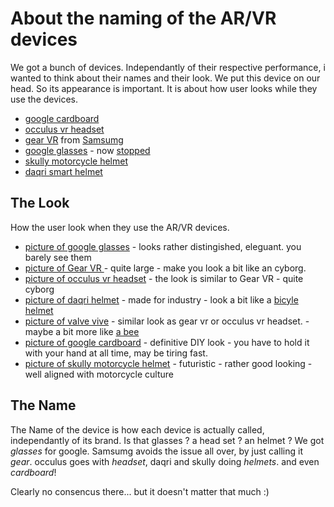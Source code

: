 About the naming of the AR/VR devices
=====================================
We got a bunch of devices.
Independantly of their respective performance, i wanted to think about
their names and their look. 
We put this device on our head. So its appearance is important.
It is about how user looks while they use the devices.

* [google cardboard](http://www.google.com/get/cardboard/)
* [occulus vr headset](https://www.oculus.com/)
* [gear VR](http://www.samsung.com/global/microsite/gearvr/) from [Samsumg](http://www.samsung.com/global/microsite/galaxynote4/note4_main.html)
* [google glasses](http://en.wikipedia.org/wiki/Google_Glass) - now [stopped](http://time.com/3669927/google-glass-explorer-program-ends/)
* [skully motorcycle helmet](http://www.skully.com/)
* [daqri smart helmet](http://hardware.daqri.com/smarthelmet/)


## The Look

How the user look when they use the AR/VR devices.

* [picture of google glasses](http://en.wikipedia.org/wiki/Google_Glass#/media/File:Google_Glass_detail.jpg) - looks rather distingished, eleguant. you barely see them
* [picture of Gear VR ](http://casques-vr.com/wp-content/uploads/2014/09/samsung-unpacked-gear-vr-4_2040_verge_super_wide.jpg) - quite large - make you look a bit like an cyborg.
* [picture of occulus vr headset](http://cdn2.ubergizmo.com/wp-content/uploads/2014/03/occulus-vr-dk2-001.jpg) - the look is similar to Gear VR - quite cyborg
* [picture of daqri helmet](http://i.ytimg.com/vi/qIU456jtkmw/maxresdefault.jpg) - made for industry - look a bit like a [bicyle helmet](http://www.cyclesportandfitness.com/airius-v15-argo-bicycle-bike-helmet-sale.htm)
* [picture of valve vive](http://media.bestofmicro.com/Q/A/483058/gallery/Vive_w_600.jpg) - similar look as gear vr or occulus vr headset. - maybe a bit more like [a bee](http://en.wikipedia.org/wiki/Carpenter_bee#/media/File:Carpenter_bee_head_and_compound_eyes.jpg)
* [picture of google cardboard](http://static1.squarespace.com/static/52536652e4b007332ef4ecf4/t/53c316cfe4b0b234f89bc5d0/1405294298036/) - definitive DIY look - you have to hold it with your hand at all time, may be tiring fast.
* [picture of skully motorcycle helmet](http://www.skully.com/) - futuristic - rather good looking - well aligned with motorcycle culture

## The Name
The Name of the device is how each device is actually called, 
independantly of its brand.
Is that glasses ? a head set ? an helmet ? 
We got *glasses* for google. 
Samsumg avoids the issue all over, by just calling it *gear*.
occulus goes with *headset*,
daqri and skully doing *helmets*.
and even *cardboard*!

Clearly no consencus there... but it doesn't matter that much :)
